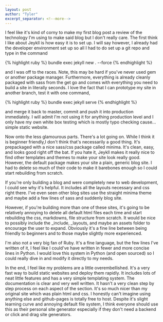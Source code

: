 ```yaml
---
layout: post
author: "Tyler"
excerpt_separator: <!--more-->
---
```

I feel like it's kind of corny to make my first blog post a review of the technology I'm using to make said blog but I don't really care. The first think I like about Jeykll is how easy it is to set up. I will say however, I already had the developer environment set up so all I had to do set up a git repo and type in the command

{% highlight ruby %}
bundle exec jekyll new . --force
{% endhighlight %}

and I was off to the races. Note, this may be hard if you've never used gem or another package manager. Furthermore, everything is already cleanly packaged with sass from the get go and comes with everything you need to build a site in literally seconds. I love the fact that I can prototype my site in another branch, test it with one command,
<!--more-->

{% highlight ruby %}
bundle exec jekyll serve
{% endhighlight %}

and merge it back to master, commit and push it into production immediately. I will admit I'm not using it for anything production level and I only have my own white box testing which is mostly typo checking cause... simple static website. 

Now onto the less glamourous parts. There's a lot going on. While I think it is beginner friendly,I don't think that's necessarily a good thing. It's prepackaged with a nice sass/css package called minima. It's clean, easy, and looks good right off the bat. If you hate it, Jeykll makes it really nice to find other templates and themes to make your site look really good. However, the default package makes your site a plain, generic blog site. I had to delete so much of their code to make it barebones enough so I could start rebuilding from scratch. 

If you're only building a blog and were completely new to web development, I could see why it's helpful. It includes all the layouts necessary and css right there. I've even seen other blog sites use the straight minima theme and maybe add a few lines of sass and suddenly blog site. 

However, if you're building more than one of these sites, it's going to be relatively annoying to delete all default html files each time and start rebuilding the css, markdowns, file structure from scratch. It would be nice to possibly include the _include, _layouts, and maybe an assets folder to encourage the user to expand. Obviously it's a fine line between being friendly to beginners and to those maybe slightly more experienced. 

I'm also not a very big fan of Ruby. It's a fine language, but the few lines I've written of it, I feel like I could've have written in fewer and more concise lines in Python. I would love this system in Python (and open sourced) so I could really dive in and modify it directly to my needs.

In the end, I feel like my problems are a little overembellished. It's a very fast way to build static websites and deploy them rapidly. It includes lots of neat little features and has a very simple templating system. The documentation is clear and very well written. It hasn't a very clean step by step process on each aspect of the section. It's so much nicer than my original site which was plain html and css. I honestly can't imagine using anything else and github-pages is totally free to host. Despite it's slight learning curve and annoying default file system, I think everyone should use this as their personal site generator especially if they don't need a backend or click and drag site generators.

